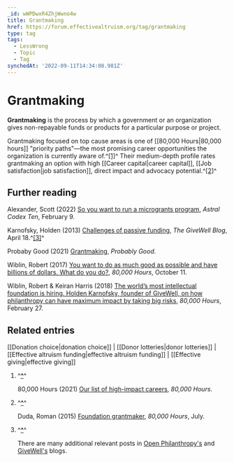 ```yaml
---
_id: wWPDwxR4ZhjWwno4w
title: Grantmaking
href: https://forum.effectivealtruism.org/tag/grantmaking
type: tag
tags:
  - LessWrong
  - Topic
  - Tag
synchedAt: '2022-09-11T14:34:08.981Z'
---
```

# Grantmaking

**Grantmaking** is the process by which a government or an organization gives non-repayable funds or products for a particular purpose or project.

Grantmaking focused on top cause areas is one of [[80,000 Hours|80,000 hours]] "priority paths"—the most promising career opportunities the organization is currently aware of.^[\[1\]](#fnxm3pldt6wec)^ Their medium-depth profile rates grantmaking an option with high [[Career capital|career capital]], [[Job satisfaction|job satisfaction]], direct impact and advocacy potential.^[\[2\]](#fn6ey3jjjy5em)^

Further reading
---------------

Alexander, Scott (2022) [So you want to run a microgrants program](https://astralcodexten.substack.com/p/so-you-want-to-run-a-microgrants), *Astral Codex Ten*, February 9.

Karnofsky, Holden (2013) [Challenges of passive funding](https://blog.givewell.org/2013/04/18/challenges-of-passive-funding/), *The GiveWell Blog*, April 18.^[\[3\]](#fndgquuyrpf7q)^  

Probaby Good (2021) [Grantmaking](https://www.probablygood.org/profile-grantmaking), *Probably Good.*

Wiblin, Robert (2017) [You want to do as much good as possible and have billions of dollars. What do you do?](https://80000hours.org/podcast/episodes/nick-beckstead-giving-billions/), *80,000 Hours*, October 11.

Wiblin, Robert & Keiran Harris (2018) [The world’s most intellectual foundation is hiring. Holden Karnofsky, founder of GiveWell, on how philanthropy can have maximum impact by taking big risks](https://80000hours.org/podcast/episodes/holden-karnofsky-open-philanthropy/), *80,000 Hours*, February 27.

Related entries
---------------

[[Donation choice|donation choice]] | [[Donor lotteries|donor lotteries]] | [[Effective altruism funding|effective altruism funding]] | [[Effective giving|effective giving]]

1.  ^**[^](#fnrefxm3pldt6wec)**^
    
    80,000 Hours (2021) [Our list of high-impact careers](https://80000hours.org/career-reviews/), *80,000 Hours*.
    
2.  ^**[^](#fnref6ey3jjjy5em)**^
    
    Duda, Roman (2015) [Foundation grantmaker](https://80000hours.org/career-reviews/foundation-program-manager/), *80,000 Hours*, July.
    
3.  ^**[^](#fnrefdgquuyrpf7q)**^
    
    There are many additional relevant posts in [Open Philanthropy's](https://www.openphilanthropy.org/blog) and [GiveWell's](https://blog.givewell.org/) blogs.